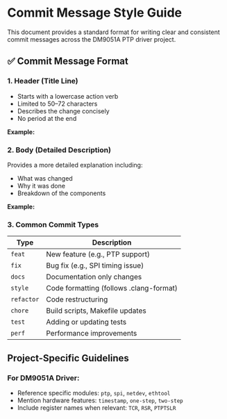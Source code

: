 # Commit Message Style Guide

This document provides a standard format for writing clear and consistent commit messages across the DM9051A PTP driver project.

## ✅ Commit Message Format

### 1. Header (Title Line)
- Starts with a lowercase action verb
- Limited to 50–72 characters
- Describes the change concisely
- No period at the end

**Example:**

### 2. Body (Detailed Description)
Provides a more detailed explanation including:
- What was changed
- Why it was done
- Breakdown of the components

**Example:**

### 3. Common Commit Types

| Type      | Description                                 |
|-----------|---------------------------------------------|
| `feat`    | New feature (e.g., PTP support)            |
| `fix`     | Bug fix (e.g., SPI timing issue)           |
| `docs`    | Documentation only changes                  |
| `style`   | Code formatting (follows .clang-format)    |
| `refactor`| Code restructuring                          |
| `chore`   | Build scripts, Makefile updates            |
| `test`    | Adding or updating tests                    |
| `perf`    | Performance improvements                    |

## Project-Specific Guidelines

### For DM9051A Driver:
- Reference specific modules: `ptp`, `spi`, `netdev`, `ethtool`
- Mention hardware features: `timestamp`, `one-step`, `two-step`
- Include register names when relevant: `TCR`, `RSR`, `PTPTSLR`